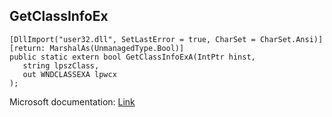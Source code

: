 ## GetClassInfoEx

```
[DllImport("user32.dll", SetLastError = true, CharSet = CharSet.Ansi)] [return: MarshalAs(UnmanagedType.Bool)]
public static extern bool GetClassInfoExA(IntPtr hinst,
   string lpszClass,
   out WNDCLASSEXA lpwcx
);
```

Microsoft documentation: [Link](https://docs.microsoft.com/en-us/windows/win32/api/winuser/nf-winuser-getclassinfoexa)
